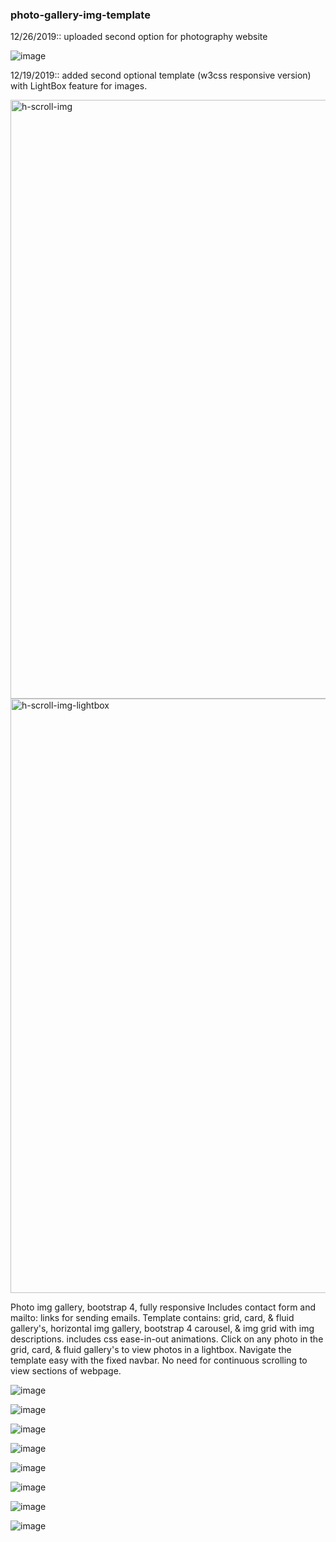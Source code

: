 ### photo-gallery-img-template
12/26/2019:: uploaded second option for photography website

![image](https://user-images.githubusercontent.com/23155302/71473177-04fc8800-27a4-11ea-80a5-eea1e01e4781.png)

12/19/2019:: added second optional template (w3css responsive version) with LightBox feature for images. 

<img width="958" alt="h-scroll-img" src="https://user-images.githubusercontent.com/23155302/71211750-c899cb00-227d-11ea-862c-e13935c91754.PNG">
<img width="951" alt="h-scroll-img-lightbox" src="https://user-images.githubusercontent.com/23155302/71211754-c9caf800-227d-11ea-9412-f5d26552687c.PNG">


Photo img gallery, bootstrap 4, fully responsive Includes contact form and mailto: links for sending emails. Template contains: grid, card, & fluid gallery's, horizontal img gallery, bootstrap 4 carousel, & img grid with img descriptions. includes css ease-in-out animations. Click on any photo in the grid, card, & fluid gallery's to view photos in a lightbox.  Navigate the template easy with the fixed navbar. No need for continuous scrolling to view sections of webpage. 

![image](https://user-images.githubusercontent.com/23155302/41195274-0883bfca-6bf8-11e8-9c35-f7b4c5c642a4.png)

![image](https://user-images.githubusercontent.com/23155302/41195278-1baeef66-6bf8-11e8-8efe-e6c71975eac0.png)

![image](https://user-images.githubusercontent.com/23155302/41195281-30b50260-6bf8-11e8-8353-bd003282a602.png)

![image](https://user-images.githubusercontent.com/23155302/41195287-45daeb1e-6bf8-11e8-98f4-0180ae934889.png)

![image](https://user-images.githubusercontent.com/23155302/41195295-5b8a904a-6bf8-11e8-85c0-fe2d327b2fdb.png)

![image](https://user-images.githubusercontent.com/23155302/41195299-70d2f474-6bf8-11e8-876c-fd6666837529.png)

![image](https://user-images.githubusercontent.com/23155302/41195307-89421e54-6bf8-11e8-96ef-63c733c64143.png)

![image](https://user-images.githubusercontent.com/23155302/41195317-b5240078-6bf8-11e8-934e-19123f69558e.png)

